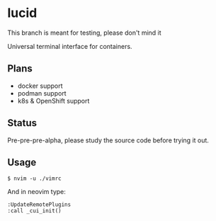 # lucid

This branch is meant for testing, please don't mind it

Universal terminal interface for containers.


## Plans

* docker support
* podman support
* k8s & OpenShift support


## Status

Pre-pre-pre-alpha, please study the source code before trying it out.


## Usage

```
$ nvim -u ./vimrc
```

And in neovim type:

```
:UpdateRemotePlugins
:call _cui_init()
```
